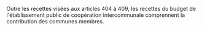 Outre les recettes visées aux articles 404 à 409, les recettes du budget de l'établissement public de coopération intercommunale comprennent la contribution des communes membres.